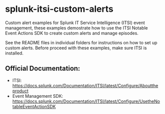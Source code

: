 # splunk-itsi-custom-alerts
Custom alert examples for Splunk IT Service Intelligence (ITSI) event management, these examples demostrate how to use the  ITSI Notable Event Actions SDK to create custom alerts and manage episodes.

See the README files in individual folders for instructions on how to set up custom alerts. Before proceed with these examples, make sure ITSI is installed.

## Official Documentation:
* ITSI: https://docs.splunk.com/Documentation/ITSI/latest/Configure/Abouttheproduct
* Event Management SDK: https://docs.splunk.com/Documentation/ITSI/latest/Configure/UsetheNotableEventActionSDK
